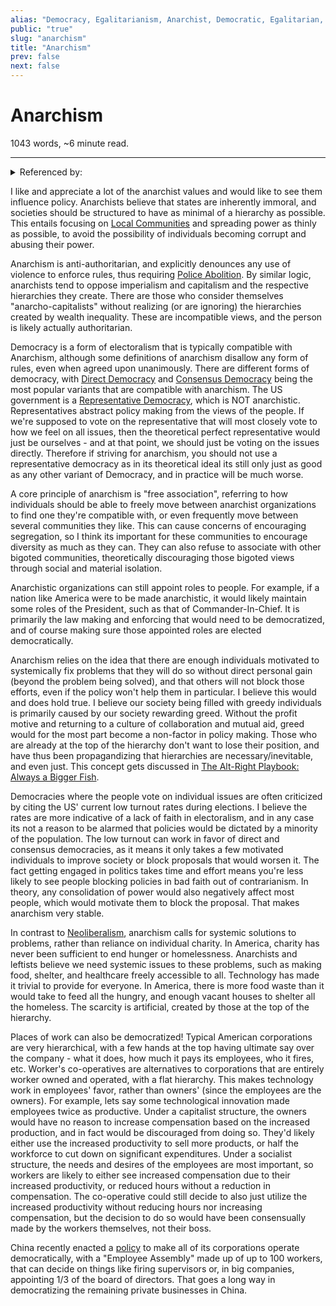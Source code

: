 ```yaml
---
alias: "Democracy, Egalitarianism, Anarchist, Democratic, Egalitarian, Anarchistic"
public: "true"
slug: "anarchism"
title: "Anarchism"
prev: false
next: false
---
```

<script setup>
import { data } from '../../git.data.ts';
import { useData } from 'vitepress';
const pageData = useData();
</script>
<h1 class="p-name">Anarchism</h1>
<p>1043 words, ~6 minute read. <span v-html="data[`site/${pageData.page.value.relativePath}`]" /></p>
<hr/>

<details><summary>Referenced by:</summary><a href="/garden/individualism/index.md">Individualism</a><a href="/garden/local-communities/index.md">Local Communities</a><a href="/garden/my-political-beliefs/index.md">My Political Beliefs</a><a href="/garden/representative-democracy/index.md">Representative Democracy</a><a href="/garden/technocracy/index.md">Technocracy</a></details>

I like and appreciate a lot of the anarchist values and would like to see them influence policy. Anarchists believe that states are inherently immoral, and societies should be structured to have as minimal of a hierarchy as possible. This entails focusing on [Local Communities](/garden/local-communities/index.md) and spreading power as thinly as possible, to avoid the possibility of individuals becoming corrupt and abusing their power.

Anarchism is anti-authoritarian, and explicitly denounces any use of violence to enforce rules, thus requiring [Police Abolition](/garden/abolitionism/index.md). By similar logic, anarchists tend to oppose imperialism and capitalism and the respective hierarchies they create. There are those who consider themselves "anarcho-capitalists" without realizing (or are ignoring) the hierarchies created by wealth inequality. These are incompatible views, and the person is likely actually authoritarian.

Democracy is a form of electoralism that is typically compatible with Anarchism, although some definitions of anarchism disallow any form of rules, even when agreed upon unanimously. There are different forms of democracy, with [Direct Democracy](/garden/direct-democracy/index.md) and [Consensus Democracy](/garden/consensus-democracy/index.md) being the most popular variants that are compatible with anarchism. The US government is a [Representative Democracy](/garden/representative-democracy/index.md), which is NOT anarchistic. Representatives abstract policy making from the views of the people. If we're supposed to vote on the representative that will most closely vote to how we feel on all issues, then the theoretical perfect representative would just be ourselves - and at that point, we should just be voting on the issues directly. Therefore if striving for anarchism, you should not use a representative democracy as in its theoretical ideal its still only just as good as any other variant of Democracy, and in practice will be much worse.

A core principle of anarchism is "free association", referring to how individuals should be able to freely move between anarchist organizations to find one they're compatible with, or even frequently move between several communities they like. This can cause concerns of encouraging segregation, so I think its important for these communities to encourage diversity as much as they can. They can also refuse to associate with other bigoted communities, theoretically discouraging those bigoted views through social and material isolation.

Anarchistic organizations can still appoint roles to people. For example, if a nation like America were to be made anarchistic, it would likely maintain some roles of the President, such as that of Commander-In-Chief. It is primarily the law making and enforcing that would need to be democratized, and of course making sure those appointed roles are elected democratically.

Anarchism relies on the idea that there are enough individuals motivated to systemically fix problems that they will do so without direct personal gain (beyond the problem being solved), and that others will not block those efforts, even if the policy won't help them in particular. I believe this would and does hold true. I believe our society being filled with greedy individuals is primarily caused by our society rewarding greed. Without the profit motive and returning to a culture of collaboration and mutual aid, greed would for the most part become a non-factor in policy making. Those who are already at the top of the hierarchy don't want to lose their position, and have thus been propagandizing that hierarchies are necessary/inevitable, and even just. This concept gets discussed in [The Alt-Right Playbook: Always a Bigger Fish](https://www.youtube.com/watch?v=agzNANfNlTs).

Democracies where the people vote on individual issues are often criticized by citing the US' current low turnout rates during elections. I believe the rates are more indicative of a lack of faith in electoralism, and in any case its not a reason to be alarmed that policies would be dictated by a minority of the population. The low turnout can work in favor of direct and consensus democracies, as it means it only takes a few motivated individuals to improve society or block proposals that would worsen it. The fact getting engaged in politics takes time and effort means you're less likely to see people blocking policies in bad faith out of contrarianism. In theory, any consolidation of power would also negatively affect most people, which would motivate them to block the proposal. That makes anarchism very stable.

In contrast to [Neoliberalism](/garden/neoliberalism/index.md), anarchism calls for systemic solutions to problems, rather than reliance on individual charity. In America, charity has never been sufficient to end hunger or homelessness. Anarchists and leftists believe we need systemic issues to these problems, such as making food, shelter, and healthcare freely accessible to all. Technology has made it trivial to provide for everyone. In America, there is more food waste than it would take to feed all the hungry, and enough vacant houses to shelter all the homeless. The scarcity is artificial, created by those at the top of the hierarchy.

Places of work can also be democratized! Typical American corporations are very hierarchical, with a few hands at the top having ultimate say over the company - what it does, how much it pays its employees, who it fires, etc. Worker's co-operatives are alternatives to corporations that are entirely worker owned and operated, with a flat hierarchy. This makes technology work in employees' favor, rather than owners' (since the employees are the owners). For example, lets say some technological innovation made employees twice as productive. Under a capitalist structure, the owners would have no reason to increase compensation based on the increased production, and in fact would be discouraged from doing so. They'd likely either use the increased productivity to sell more products, or half the workforce to cut down on significant expenditures. Under a socialist structure, the needs and desires of the employees are most important, so workers are likely to either see increased compensation due to their increased productivity, or reduced hours without a reduction in compensation. The co-operative could still decide to also just utilize the increased productivity without reducing hours nor increasing compensation, but the decision to do so would have been consensually made by the workers themselves, not their boss.

China recently enacted a [policy](https://www.taylorwessing.com/en/insights-and-events/insights/2024/01/employees-participation-in-corporate-governance-under-the-revised-chinese-company-law) to make all of its corporations operate democratically, with a "Employee Assembly" made up of up to 100 workers, that can decide on things like firing supervisors or, in big companies, appointing 1/3 of the board of directors. That goes a long way in democratizing the remaining private businesses in China.